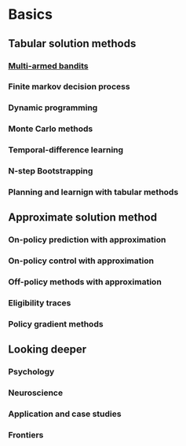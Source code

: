 # Basics

## Tabular solution methods

### [Multi-armed bandits](https://github.com/holounic/rl-cheatsheet/blob/main/text/tabular_solution_methods/multi_armed_bandits.md)

### Finite markov decision process

### Dynamic programming

### Monte Carlo methods

### Temporal-difference learning

### N-step Bootstrapping

### Planning and learnign with tabular methods

## Approximate solution method

### On-policy prediction with approximation

### On-policy control with approximation

### Off-policy methods with approximation

### Eligibility traces

### Policy gradient methods

## Looking deeper

### Psychology

### Neuroscience

### Application and case studies

### Frontiers
